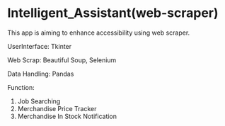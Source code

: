 # Intelligent_Assistant(web-scraper)
This app is aiming to enhance accessibility using web scraper.

UserInterface: Tkinter

Web Scrap: Beautiful Soup, Selenium

Data Handling: Pandas

Function:
1. Job Searching
2. Merchandise Price Tracker
3. Merchandise In Stock Notification
